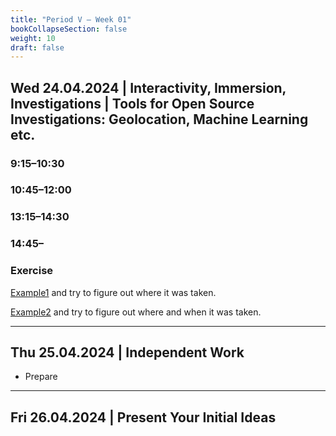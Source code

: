 ```yaml
---
title: "Period V – Week 01"
bookCollapseSection: false
weight: 10
draft: false
---
```


## Wed 24.04.2024 | Interactivity, Immersion, Investigations | Tools for Open Source Investigations: Geolocation, Machine Learning etc.

### 9:15–10:30



### 10:45–12:00


### 13:15–14:30

### 14:45–

### Exercise 

[Example1](./files/whereismatti.jpg) and try to figure out where it was taken.

[Example2](./files/where-is-matti-when-is-matti.jpg) and try to figure out where and when it was taken.

---

## Thu 25.04.2024 | Independent Work

- Prepare

---

## Fri 26.04.2024 | Present Your Initial Ideas


